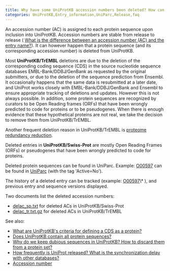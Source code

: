 ```yaml
---
title: Why have some UniProtKB accession numbers been deleted? How can I track them?
categories: UniProtKB,Entry_information,UniParc,Release,faq
---
```


An accession number (AC) is assigned to each protein sequence upon inclusion into UniProtKB. Accession numbers are stable from release to release ( [What is the difference between an accession number (AC) and the entry name?](http://www.uniprot.org/faq/6)). It can however happen that a protein sequence (and its corresponding accession number) is deleted from UniProtKB.

Most **UniProtKB/TrEMBL** deletions are due to the deletion of the corresponding coding sequence (CDS) in the source nucleotide sequence databases EMBL-Bank/DDBJ/GenBank as requested by the original submitters, or due to the deletion of the sequence prediction from Ensembl. It occasionally happens that the same data is resubmitted at a later date, and UniProt works closely with EMBL-Bank/DDBJ/GenBank and Ensembl to ensure appropriate tracking of deletions and updates. However this is not always possible. In addition, some protein sequences are recognized by curators to be Open Reading frames (ORFs) that have been wrongly predicted to code for proteins or to be pseudogenes. When there is enough evidence that these hypothetical proteins are not real, we take the decision to remove them from UniProtKB/TrEMBL.

Another frequent deletion reason in UniProtKB/TrEMBL is [proteome redundancy reduction](http://www.uniprot.org/help/proteome%5Fredundancy).

Deleted entries in **UniProtKB/Swiss-Prot** are mostly Open Reading Frames (ORFs) or pseudogenes that have been wrongly predicted to code for proteins.

Deleted protein sequences can be found in UniParc. Example: [O00597](http://www.uniprot.org/uniprot/O00597) can be found in [UniParc](http://www.uniprot.org/uniparc/UPI000013C29B) (with the tag 'Active=No').

The history of a deleted entry can be tracked (example: [O00597](http://www.uniprot.org/uniprot/O00597?version=)\\* ), and previous entry and sequence versions displayed.

Two documents list the deleted accession numbers:

- [delac\_sp.txt](ftp://ftp.uniprot.org/pub/databases/uniprot/knowledgebase/docs/delac%5Fsp.txt) for deleted ACs in UniProtKB/Swiss-Prot
- [delac\_tr.txt.gz](ftp://ftp.uniprot.org/pub/databases/uniprot/knowledgebase/docs/delac%5Ftr.txt.gz) for deleted ACs in UniProtKB/TrEMBL

See also:

- [What are UniProtKB's criteria for defining a CDS as a protein?](http://www.uniprot.org/faq/25)
- [Does UniProtKB contain all protein sequences?](http://www.uniprot.org/faq/8)
- [Why do we keep dubious sequences in UniProtKB? How to discard them from a protein set?](http://www.uniprot.org/faq/40)
- [How frequently is UniProt released? What is the synchronization delay with other databases?](http://www.uniprot.org/help/synchronization)
- [Accession number](http://www.uniprot.org/manual/accession%5Fnumbers)